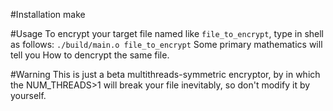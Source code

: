 #Installation
make

#Usage
To encrypt your target file named like `file_to_encrypt`, type in shell as follows:
`./build/main.o file_to_encrypt`
Some primary mathematics will tell you How to dencrypt the same file.

#Warning
This is just a beta multithreads-symmetric encryptor, by in which the NUM_THREADS>1 will break your file inevitably, so don't modify it by yourself.
